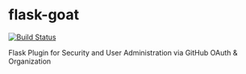 # flask-goat

[![Build Status](https://api.shippable.com/projects/5489d4afd46935d5fbbff2ac/badge?branchName=master)](https://app.shippable.com/projects/5489d4afd46935d5fbbff2ac/builds/latest)

Flask Plugin for Security and User Administration via GitHub OAuth &amp; Organization
